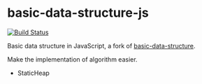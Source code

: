 # basic-data-structure-js

[![Build Status](https://travis-ci.org/haoliangyu/basic-data-structure-js.svg?branch=master)](https://github.com/haoliangyu/basic-data-structure-js)

Basic data structure in JavaScript, a fork of [basic-data-structure](https://github.com/haoliangyu/basic-data-structure).

Make the implementation of algorithm easier.

* StaticHeap
